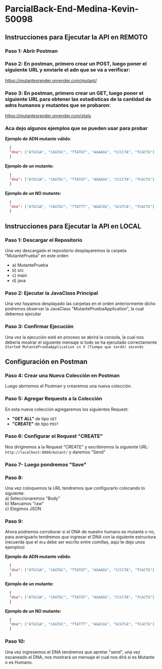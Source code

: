 # ParcialBack-End-Medina-Kevin-50098

## Instrucciones para Ejecutar la API en REMOTO

### Paso 1: Abrir Postman  
### Paso 2: En postman, primero crear un POST, luego poner el siguiente URL y enviarle el adn que se va a verificar:  
https://mutantesrender.onrender.com/mutant/  
### Paso 3: En postman, primero crear un GET, luego poner el siguiente URL para obtener las estadisticas de la cantidad de adns humanos y mutantes que se probaron: 
https://mutantesrender.onrender.com/stats  
### Aca dejo algunos ejemplos que se pueden usar para probar
**Ejemplo de ADN mutante válido**:
  ```json
	{
	"dna": ["ATGCGA", "CAGTGC", "TTATGT", "AGAAGG", "CCCCTA", "TCACTG"]
	}
```

**Ejemplo de un mutante:**  
  ```json
	{  
	"dna": ["ATGCGA", "CAGTGC", "TTATGT", "AGAAGG", "CCCCTA", "TCACTG"]
	}  
```
**Ejemplo de un NO mutante:**  
  ```json
	{  
	"dna": ["ATGCGA", "CAGTGC", "TTATTT", "AGACGG", "GCGTCA", "TCACTG"]
	}   
```





## Instrucciones para Ejecutar la API en LOCAL

### Paso 1: Descargar el Repositorio

Una vez descargado el repositorio desplayaremos la carpeta "MutantePrueba" en este orden  

- a) MutantePrueba  
- b) src  
- c) main  
- d) java  

### Paso 2: Ejecutar la JavaClass Principal

Una vez hayamos desplayado las carpetas en el orden anteriormente dicho podremos observar la JavaClass "MutantePruebaApplication", la cual debemos ejecutar

### Paso 3: Confirmar Ejecución

 Una vez la ejecución esté en proceso se abrirá la consola, la cual nos debería mostrar el siguiente mensaje si todo se ha ejecutado correctamente    
`Started MutantePruebaApplication in X (Tiempo que tardó) seconds`

## Configuración en Postman

### Paso 4: Crear una Nueva Colección en Postman

Luego abriremos el Postman y crearemos una nueva colección.

### Paso 5: Agregar Requests a la Colección

En esta nueva colección agregaremos los siguientes Request:

- **"GET ALL"** de tipo `GET`
- **"CREATE"** de tipo `POST`

### Paso 6: Configurar el Request "CREATE"  
Nos dirigiremos a la Request "CREATE" y escribiremos la siguiente URL:  
`http://localhost:8080/mutant/`  y daremos "Send" 

### Paso 7- Luego pondremos "Save"  
### Paso 8:    
Una vez coloquemos la URL tendremos que configurarlo colocando lo siguiente:  
	a) Seleccionaremos "Body"  
 	b) Marcamos "raw"  
	c) Elegimos JSON  
 ### Paso 9:  
Ahora podremos corroborar si el DNA de nuestro humano es mutante o no,
para averiguarlo tendremos que ingresar el DNA con la siguiente estructura (recuerda que el `dna` debe ser escrito entre comillas, aqui te dejo unos ejemplos)      

**Ejemplo de ADN mutante válido**:
  ```json
	{
	"dna": ["ATGCGA", "CAGTGC", "TTATGT", "AGAAGG", "CCCCTA", "TCACTG"]
	}
```

**Ejemplo de un mutante:**  
  ```json
	{  
	"dna": ["ATGCGA", "CAGTGC", "TTATGT", "AGAAGG", "CCCCTA", "TCACTG"]
	}  
```
**Ejemplo de un NO mutante:**  
  ```json
	{  
	"dna": ["ATGCGA", "CAGTGC", "TTATTT", "AGACGG", "GCGTCA", "TCACTG"]
	}   
```





### Paso 10:  
Una vez ingresemos el DNA tendremos que apretar "send", una vez escaneado el DNA, nos mostrará un mensaje el cual nos dirá si es Mutante o es Humano.  

